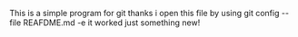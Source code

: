 This is a simple program for git
thanks
i open this file by using
git config --file REAFDME.md -e
it worked
just something new!

